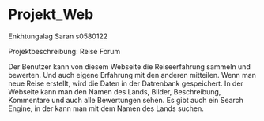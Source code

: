 # Projekt_Web
Enkhtungalag Saran s0580122

Projektbeschreibung: Reise Forum

Der Benutzer kann von diesem Webseite die Reiseerfahrung sammeln und bewerten. Und auch eigene Erfahrung mit den anderen mitteilen. Wenn man neue Reise erstellt, wird die Daten in der Datrenbank gespeichert. In der Webseite kann man den Namen des Lands, Bilder, Beschreibung, Kommentare und auch alle Bewertungen sehen. Es gibt auch ein Search Engine, in der kann man mit dem Namen des Lands suchen.
